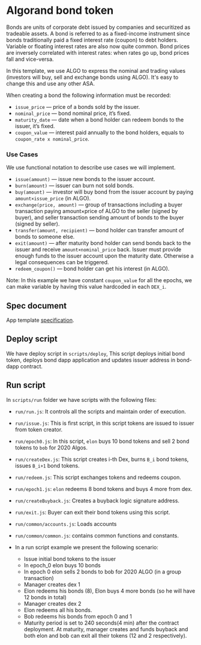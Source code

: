 # Algorand bond token

Bonds are units of corporate debt issued by companies and securitized as tradeable assets. A bond is referred to as a fixed-income instrument since bonds traditionally paid a fixed interest rate (coupon) to debt holders. Variable or floating interest rates are also now quite common. Bond prices are inversely correlated with interest rates: when rates go up, bond prices fall and vice-versa. 

In this template, we use ALGO to express the nominal and trading values (investors will buy, sell and exchange bonds using ALGO). It's easy to change this and use any other ASA.

When creating a bond the following information must be recorded:

- `issue_price` — price of a bonds sold by the issuer.
- `nominal_price` — bond nominal price, it’s fixed.
- `maturity_date` — date when a bond holder can redeem bonds to the issuer, it’s fixed.
- `coupon_value` — interest paid annually to the bond holders, 
        equals to `coupon_rate x nominal_price`.

### Use Cases

We use functional notation to describe use cases we will implement.

- `issue(amount)` — issue new bonds to the issuer account.
- `burn(amount)` — issuer can burn not sold bonds.
- `buy(amount)`  — investor will buy bond from the issuer account by paying 
        `amount×issue_price` (in ALGO).
- `exchange(price, amount)` — group of transactions including a buyer transaction paying amount×price of ALGO to the seller (signed by buyer), and seller transaction sending amount of bonds to the buyer (signed by seller). 
- `transfer(amount, recipient)` — bond holder can transfer amount of bonds to someone else.
- `exit(amount)`  — after maturity bond holder can send bonds back to the issuer and receive `amount×nominal_price`  back. Issuer must provide enough funds to the issuer account upon the maturity date. Otherwise a legal consequences can be triggered.
- `redeem_coupon()`  — bond holder can get his interest (in ALGO).

Note: In this example we have constant `coupon_value` for all the epochs, we can make variable by having this value hardcoded in each `DEX_i`.

## Spec document

App template [specification](https://paper.dropbox.com/doc/Algorand-Bond-Template--BOU8bTQSnmRNk23KK8McWwxXAg-hzI7C681Soo2sr6iyGFzg).

## Deploy script

We have deploy script in `scripts/deploy`, This script deploys initial bond token, deploys bond dapp application and updates issuer address in bond-dapp contract.

## Run script

In `scripts/run` folder we have scripts with the following files:

 - `run/run.js`: It controls all the scripts and maintain order of execution.
 - `run/issue.js`: This is first script, in this script tokens are issued to issuer from token creator.
 - `run/epoch0.js`: In this script, `elon` buys 10 bond tokens and sell 2 bond tokens to `bob` for 2020 Algos.
 - `run/createDex.js`: This script creates i-th Dex, burns `B_i` bond tokens, issues `B_i+1` bond tokens.
 - `run/redeem.js`: This script exchanges tokens and redeems coupon.
 - `run/epoch1.js`: `elon` redeems 8 bond tokens and buys 4 more from dex.
 - `run/createBuyback.js`: Creates a buyback logic signature address.
 - `run/exit.js`: Buyer can exit their bond tokens using this script.
 - `run/common/accounts.js`: Loads accounts
 - `run/common/common.js`: contains common functions and constants.
 
 - In a run script example we present the following scenario:
    - Issue initial bond tokens to the issuer
    - In epoch_0 elon buys 10 bonds
    - In epoch 0 elon sells 2 bonds to bob for 2020 ALGO (in a group transaction)
    - Manager creates dex 1
    - Elon redeems his bonds (8), Elon buys 4 more bonds (so he will have 12 bonds in total)
    - Manager creates dex 2
    - Elon redeems all his bonds.
    - Bob redeems his bonds from epoch 0 and 1
    - Maturity period is set to 240 seconds(4 min) after the contract deployment. At maturity, manager creates and funds buyback and both elon and bob can exit all their tokens (12 and 2 respectively).
